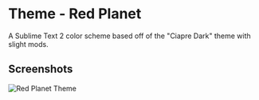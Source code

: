 Theme - Red Planet 
==================

A Sublime Text 2 color scheme based off of the "Ciapre Dark" theme with slight mods.

Screenshots
-----------

![Red Planet Theme](https://raw.github.com/eliquious/Red-Planet-Theme/master/python-screenshot.png)